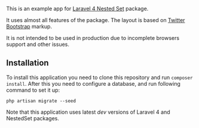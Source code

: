 This is an example app for [Laravel 4 Nested Set][1] package.

It uses almost all features of the package. The layout is based on 
[Twitter Bootstrap][2] markup.

It is not intended to be used in production due to incomplete browsers support
and other issues.

[1]: http://github.com/lazychaser/laravel4-nestedset
[2]: http://getbootstrap.com

## Installation

To install this application you need to clone this repository and run 
`composer install`. After this you need to configure a database, and run following 
command to set it up:

```
php artisan migrate --seed
```

Note that this application uses latest _dev_ versions of Laravel 4 and NestedSet 
packages.
